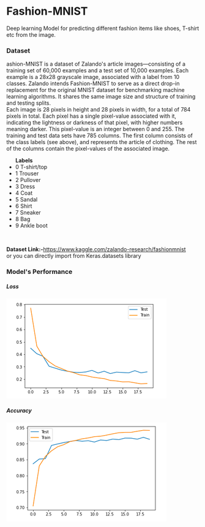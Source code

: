 # Fashion-MNIST
Deep learning Model for predicting different fashion items like shoes, T-shirt etc from the image.

<h3>Dataset</h3>
ashion-MNIST is a dataset of Zalando's article images—consisting of a training set of 60,000 examples and a test set of 10,000 examples. Each example is a 28x28 grayscale image, associated with a label from 10 classes. Zalando intends Fashion-MNIST to serve as a direct drop-in replacement for the original MNIST dataset for benchmarking machine learning algorithms. It shares the same image size and structure of training and testing splits.<br>
Each image is 28 pixels in height and 28 pixels in width, for a total of 784 pixels in total. Each pixel has a single pixel-value associated with it, indicating the lightness or darkness of that pixel, with higher numbers meaning darker. This pixel-value is an integer between 0 and 255. The training and test data sets have 785 columns. The first column consists of the class labels (see above), and represents the article of clothing. The rest of the columns contain the pixel-values of the associated image.<br>

<ul><b>Labels</b>
<li>0 T-shirt/top</li>
<li>1 Trouser</li>
<li>2 Pullover</li>
<li>3 Dress</li>
<li>4 Coat</li>
<li>5 Sandal</li>
<li>6 Shirt</li>
<li>7 Sneaker</li>
<li>8 Bag</li>
<li>9 Ankle boot</li>

</ul>

<br>

<b>Dataset Link:-</b>https://www.kaggle.com/zalando-research/fashionmnist<br>
or you can directly import from Keras.datasets library

<h3>Model's Performance</h3>
<h5>Loss</h5>
<img src="loss.png">

<h5>Accuracy</h5>
<img src="acc.png">


